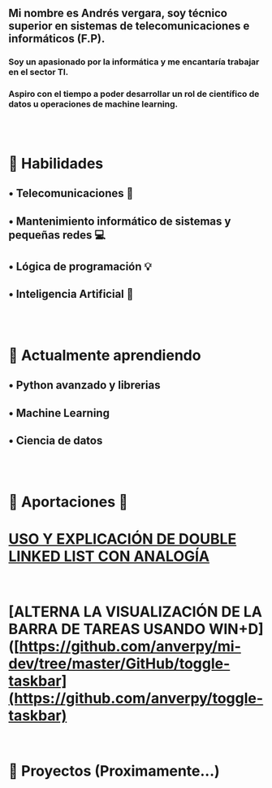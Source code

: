 ## Mi nombre es Andrés vergara, soy técnico superior en sistemas de telecomunicaciones e informáticos (F.P).
### Soy un apasionado por la informática y me encantaría trabajar en el sector TI.
### Aspiro con el tiempo a poder desarrollar un rol de científico de datos u operaciones de machine learning.

<br>
<br>
 
# 🚀 Habilidades 
## • Telecomunicaciones 📡
## • Mantenimiento informático de sistemas y pequeñas redes 💻
## • Lógica de programación 💡 
## • Inteligencia Artificial 🧠

<br>
<br>

# 🌱 Actualmente aprendiendo  

## • Python avanzado y librerias

## • Machine Learning 

## • Ciencia de datos 

<br>
<br>


# 🎁 Aportaciones 🐙

  # [USO Y EXPLICACIÓN DE DOUBLE LINKED LIST CON ANALOGÍA](https://github.com/anverpy/double-ll-creating-analogy)

  <br>

  # [ALTERNA LA VISUALIZACIÓN DE LA BARRA DE TAREAS USANDO WIN+D]([https://github.com/anverpy/mi-dev/tree/master/GitHub/toggle-taskbar](https://github.com/anverpy/toggle-taskbar)

  
  <br>

# 💼 Proyectos (Proximamente...)
